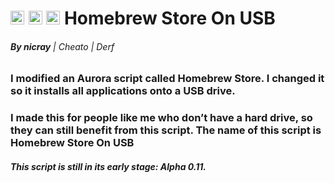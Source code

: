 # <a href="https://github.com/Nicrayt/Homebrew-Store-On-USB-xbox360/"><img width="22" height="22" alt="HSUSBICO2" src="https://github.com/user-attachments/assets/ff6af22c-67e4-47e8-9c5c-e134a4106d37"></a>      <a href="https://youtube.com/@Nicray-tuto"><img width="22" height="22" alt="YoutubeICO" src="https://github.com/user-attachments/assets/7130d04e-da1e-4822-855c-d62b01f07eda" ></a>      <a href="https://www.reddit.com/user/Cautious_Syllabub503/"><img width="22" height="22" alt="RedditICO" src="https://github.com/user-attachments/assets/012e2765-a838-4d2f-9f69-a887dda137ab" ></a> **Homebrew Store On USB**


###### **By *nicray*** | Cheato | Derf

### I modified an Aurora script called Homebrew Store. I changed it so it installs all applications onto a USB drive.
### I made this for people like me who don’t have a hard drive, so they can still benefit from this script. The name of this script is Homebrew Store On USB


##### This script is still in its early stage: Alpha 0.11.
